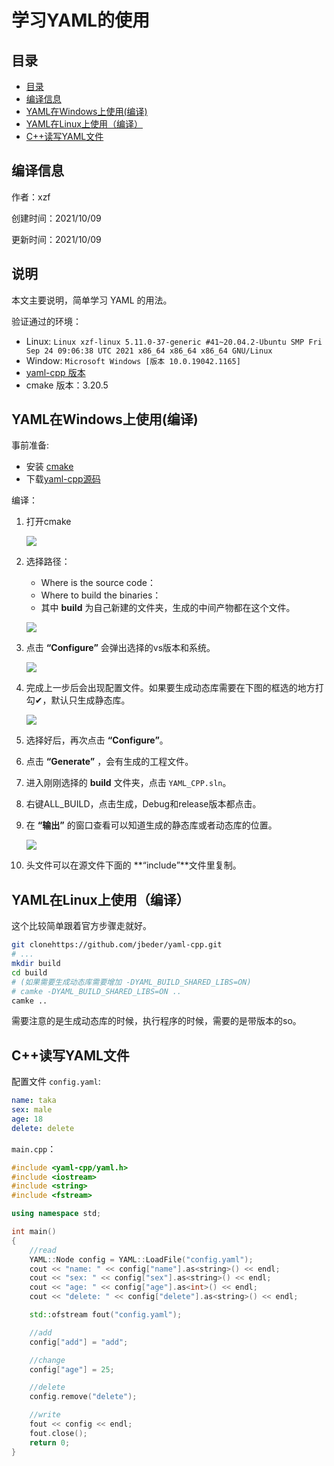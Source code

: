 # 学习YAML的使用

## 目录

- [目录](##目录)
- [编译信息](##编译信息)
- [YAML在Windows上使用(编译)](##YAML在Windows上使用(编译))
- [YAML在Linux上使用（编译）](##YAML在Linux上使用（编译）)
- [C++读写YAML文件](##C++读写YAML文件)

## 编译信息

作者：xzf

创建时间：2021/10/09

更新时间：2021/10/09

## 说明

本文主要说明，简单学习 YAML 的用法。

验证通过的环境：

- Linux: `Linux xzf-linux 5.11.0-37-generic #41~20.04.2-Ubuntu SMP Fri Sep 24 09:06:38 UTC 2021 x86_64 x86_64 x86_64 GNU/Linux`
- Window: `Microsoft Windows [版本 10.0.19042.1165]`
- [yaml-cpp 版本](https://github.com/jbeder/yaml-cpp)
- cmake 版本：3.20.5

## YAML在Windows上使用(编译)

事前准备:

- 安装 [cmake](https://cmake.org/) 
- 下载[yaml-cpp源码](https://github.com/jbeder/yaml-cpp)

编译：

1. 打开cmake

   ![](img\yaml_1.png)

2. 选择路径：

   - Where is the source code：
   - Where to build the binaries：
   - 其中 **build** 为自己新建的文件夹，生成的中间产物都在这个文件。

   ![](img\yaml_2.png)

3. 点击 **“Configure”** 会弹出选择的vs版本和系统。

   ![](img\yaml_5.png)

4. 完成上一步后会出现配置文件。如果要生成动态库需要在下图的框选的地方打勾✔，默认只生成静态库。

   ![](img\yaml_6.png)

5. 选择好后，再次点击 **“Configure”**。

6. 点击 **“Generate”** ，会有生成的工程文件。

7. 进入刚刚选择的 **build** 文件夹，点击 `YAML_CPP.sln`。

8. 右键ALL_BUILD，点击生成，Debug和release版本都点击。

9. 在 **“输出”** 的窗口查看可以知道生成的静态库或者动态库的位置。

   ![](img\yaml_9.png)

10. 头文件可以在源文件下面的 **“include”**文件里复制。



## YAML在Linux上使用（编译）

这个比较简单跟着官方步骤走就好。

```sh
git clonehttps://github.com/jbeder/yaml-cpp.git
# ...
mkdir build
cd build
# (如果需要生成动态库需要增加 -DYAML_BUILD_SHARED_LIBS=ON)
# camke -DYAML_BUILD_SHARED_LIBS=ON ..
camke ..
```

需要注意的是生成动态库的时候，执行程序的时候，需要的是带版本的so。



## C++读写YAML文件

配置文件 `config.yaml`:

```yaml
name: taka
sex: male
age: 18
delete: delete
```

`main.cpp`：

```cpp
#include <yaml-cpp/yaml.h>
#include <iostream>
#include <string>
#include <fstream>

using namespace std;

int main()
{
	//read
	YAML::Node config = YAML::LoadFile("config.yaml");
	cout << "name: " << config["name"].as<string>() << endl;
	cout << "sex: " << config["sex"].as<string>() << endl;
	cout << "age: " << config["age"].as<int>() << endl;
	cout << "delete: " << config["delete"].as<string>() << endl;

	std::ofstream fout("config.yaml");

	//add
	config["add"] = "add";

	//change
	config["age"] = 25;

	//delete
	config.remove("delete");

	//write
	fout << config << endl;
	fout.close();
	return 0;
}
```

